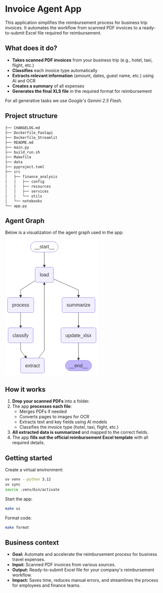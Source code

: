 # Invoice Agent App

This application simplifies the reimbursement process for business trip invoices. It automates the workflow from scanned PDF invoices to a ready-to-submit Excel file required for reimbursement.

## What does it do?

- **Takes scanned PDF invoices** from your business trip (e.g., hotel, taxi, flight, etc.)
- **Classifies** each invoice type automatically
- **Extracts relevant information** (amount, dates, guest name, etc.) using AI and OCR
- **Creates a summary** of all expenses
- **Generates the final XLS file** in the required format for reimbursement

For all generative tasks we use *Google's Gemini 2.5 Flash*.

## Project structure

```
├── CHANGELOG.md
├── Dockerfile_Fastapi
├── Dockerfile_Streamlit
├── README.md
├── main.py
├── build_run.sh
├── Makefile
├── data
├── pyproject.toml 
├── src
│   ├── finance_analysis
│   │   ├── config
│   │   ├── resources
│   │   ├── services
│   │   └── utils
│   └── notebooks
└── app.py
```

## Agent Graph

Below is a visualization of the agent graph used in the app:

![Invoice Agent Graph](data/invoice_graph.png)

## How it works

1. **Drop your scanned PDFs** into a folder.
2. The app **processes each file**:
   - Merges PDFs if needed
   - Converts pages to images for OCR
   - Extracts text and key fields using AI models
   - Classifies the invoice type (hotel, taxi, flight, etc.)
3. **All extracted data is summarized** and mapped to the correct fields.
4. The app **fills out the official reimbursement Excel template** with all required details.

## Getting started

Create a virtual environment:
```bash
uv venv --python 3.12
uv sync
source .venv/bin/activate
```

Start the app:
```bash
make ui       
```

Format code:
```bash
make format
```

## Business context

- **Goal:** Automate and accelerate the reimbursement process for business travel expenses.
- **Input:** Scanned PDF invoices from various sources.
- **Output:** Ready-to-submit Excel file for your company's reimbursement workflow.
- **Impact:** Saves time, reduces manual errors, and streamlines the process for employees and finance teams.

